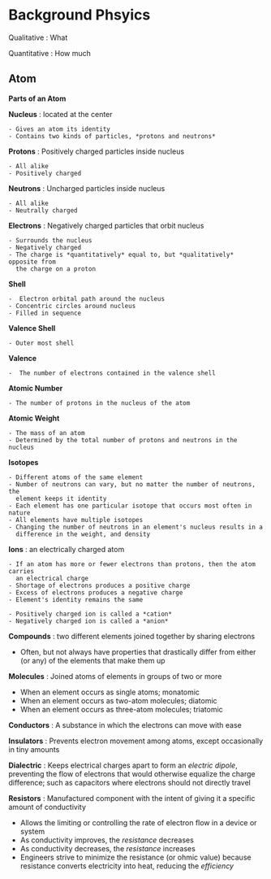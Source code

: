 # Background Phsyics

Qualitative : What

Quantitative :  How much


## Atom

**Parts of an Atom**

**Nucleus** : located at the center

    - Gives an atom its identity
    - Contains two kinds of particles, *protons and neutrons*


**Protons** : Positively charged particles inside nucleus

    - All alike
    - Positively charged


**Neutrons** : Uncharged particles inside nucleus

    - All alike
    - Neutrally charged


**Electrons** : Negatively charged particles that orbit nucleus

    - Surrounds the nucleus
    - Negatively charged
    - The charge is *quantitatively* equal to, but *qualitatively* opposite from
      the charge on a proton


**Shell**

    -  Electron orbital path around the nucleus
    - Concentric circles around nucleus
    - Filled in sequence


**Valence Shell**

    - Outer most shell


**Valence**

    -  The number of electrons contained in the valence shell


**Atomic Number**

    - The number of protons in the nucleus of the atom


**Atomic Weight**

    - The mass of an atom
    - Determined by the total number of protons and neutrons in the nucleus


**Isotopes**

    - Different atoms of the same element
    - Number of neutrons can vary, but no matter the number of neutrons, the
      element keeps it identity
    - Each element has one particular isotope that occurs most often in nature
    - All elements have multiple isotopes
    - Changing the number of neutrons in an element's nucleus results in a
      difference in the weight, and density


**Ions** : an electrically charged atom

    - If an atom has more or fewer electrons than protons, then the atom carries
      an electrical charge
    - Shortage of electrons produces a positive charge
    - Excess of electrons produces a negative charge
    - Element's identity remains the same

    - Positively charged ion is called a *cation*
    - Negatively charged ion is called a *anion*


**Compounds** : two different elements joined together by sharing electrons

- Often, but not always have properties that drastically differ from either (or
  any) of the elements that make them up


**Molecules** : Joined atoms of elements in groups of two or more

- When an element occurs as single atoms; monatomic
- When an element occurs as two-atom molecules; diatomic
- When an element occurs as three-atom molecules; triatomic


**Conductors** : A substance in which the electrons can move with ease

**Insulators** : Prevents electron movement among atoms, except occasionally in tiny amounts

**Dialectric** : Keeps electrical charges apart to form an *electric dipole*,
preventing the flow of electrons that would otherwise equalize the charge
difference; such as capacitors where electrons should not directly travel


**Resistors** : Manufactured component with the intent of giving it a specific
amount of conductivity

- Allows the limiting or controlling the rate of electron flow in a device or
  system
- As conductivity improves, the *resistance* decreases
- As conductivity decreases, the *resistance* increases
- Engineers strive to minimize the resistance (or ohmic value) because
  resistance converts electricity into heat, reducing the *efficiency*
